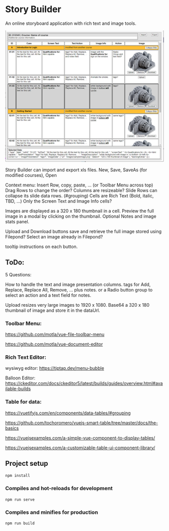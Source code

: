 # Story Builder

An online storyboard application with rich text and image tools.

![](public/images/storyboard.png)

Story Builder can import and export xls files.
New, Save, SaveAs (for modified courses), Open 

Context menu: Insert Row, copy, paste, ... (or Toolbar Menu across top) 
Drag Rows to change the order? 
Columns are resizeable? 
Slide Rows can collapse its slide data rows. (#grouping) 
Cells are Rich Text (Bold, italic, TBD, ...) 
Only the Screen Text and Image Info cells? 

Images are displayed as a 320 x 180 thumbnail in a cell. 
Preview the full image in a modal by clicking on the thumbnail. 
Optional Notes and image stats panel.  

Upload and Download buttons save and retrieve the full image stored using Filepond? 
Select an image already in Filepond?


tooltip instructions on each button. 

## ToDo:

5 Questions:


How to handle the text and image presentation columns. 
tags for Add, Replace, Replace All, Remove, ... plus notes. 
or a Radio button group to select an action and a text field for notes. 


Upload resizes very large images to 1920 x 1080. 
Base64 a 320 x 180 thumbnail of image and store it in the dataUrl. 

### Toolbar Menu: 

https://github.com/motla/vue-file-toolbar-menu

https://github.com/motla/vue-document-editor

### Rich Text Editor: 

wysiwyg editor: https://tiptap.dev/menu-bubble

Balloon Editor: https://ckeditor.com/docs/ckeditor5/latest/builds/guides/overview.html#available-builds


### Table for data: 

https://vuetifyjs.com/en/components/data-tables/#grouping

https://github.com/tochoromero/vuejs-smart-table/tree/master/docs/the-basics

https://vuejsexamples.com/a-simple-vue-component-to-display-tables/

https://vuejsexamples.com/a-customizable-table-ui-component-library/



## Project setup
```
npm install
```

### Compiles and hot-reloads for development
```
npm run serve
```

### Compiles and minifies for production
```
npm run build
```
